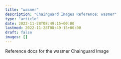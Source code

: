 ```yaml
---
title: "wasmer"
description: "Chainguard Images Reference: wasmer"
type: "article"
date: 2022-11-28T08:49:15+00:00
lastmod: 2022-11-28T08:49:15+00:00
draft: false
images: []
---
```


Reference docs for the wasmer Chainguard Image
